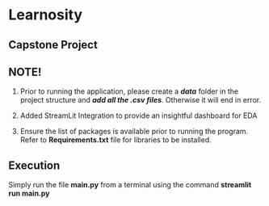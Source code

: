 # Learnosity
## Capstone Project


## NOTE!

1. Prior to running the application, please create a **_data_** folder in the project structure and **_add all the .csv files_**. Otherwise it will end in error. 

2. Added StreamLit Integration to provide an insightful dashboard for EDA

3. Ensure the list of packages is available prior to running the program. Refer to **Requirements.txt** file for libraries to be installed. 

## Execution
Simply run the file **main.py** from a terminal using the command **streamlit run main.py**
